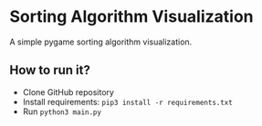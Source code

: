 # Sorting Algorithm Visualization

A simple pygame sorting algorithm visualization.

## How to run it?

- Clone GitHub repository
- Install requirements: `pip3 install -r requirements.txt`
- Run `python3 main.py`
